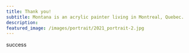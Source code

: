 ```yaml
---
title: Thank you!
subtitle: Montana is an acrylic painter living in Montreal, Quebec.
description:
featured_image: /images/portrait/2021_portrait-2.jpg
---
```


success